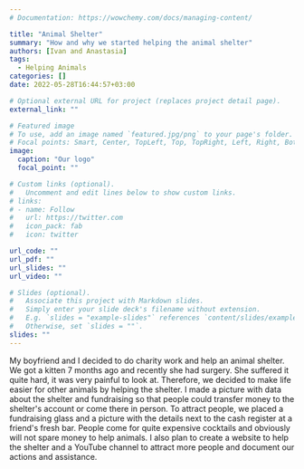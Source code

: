 ```yaml
---
# Documentation: https://wowchemy.com/docs/managing-content/

title: "Animal Shelter"
summary: "How and why we started helping the animal shelter"
authors: [Ivan and Anastasia]
tags:
  - Helping Animals
categories: []
date: 2022-05-28T16:44:57+03:00

# Optional external URL for project (replaces project detail page).
external_link: ""

# Featured image
# To use, add an image named `featured.jpg/png` to your page's folder.
# Focal points: Smart, Center, TopLeft, Top, TopRight, Left, Right, BottomLeft, Bottom, BottomRight.
image:
  caption: "Our logo"
  focal_point: ""

# Custom links (optional).
#   Uncomment and edit lines below to show custom links.
# links:
# - name: Follow
#   url: https://twitter.com
#   icon_pack: fab
#   icon: twitter

url_code: ""
url_pdf: ""
url_slides: ""
url_video: ""

# Slides (optional).
#   Associate this project with Markdown slides.
#   Simply enter your slide deck's filename without extension.
#   E.g. `slides = "example-slides"` references `content/slides/example-slides.md`.
#   Otherwise, set `slides = ""`.
slides: ""
---
```


My boyfriend and I decided to do charity work and help an animal shelter. We got a kitten 7 months ago and recently she had surgery. She suffered it quite hard, it was very painful to look at. Therefore, we decided to make life easier for other animals by helping the shelter.
I made a picture with data about the shelter and fundraising so that people could transfer money to the shelter's account or come there in person. To attract people, we placed a fundraising glass and a picture with the details next to the cash register at a friend's fresh bar. People come for quite expensive cocktails and obviously will not spare money to help animals. I also plan to create a website to help the shelter and a YouTube channel to attract more people and document our actions and assistance.
